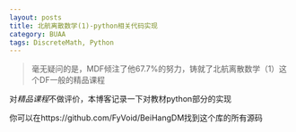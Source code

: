 ```yaml
---
layout: posts
title: 北航离散数学(1)-python相关代码实现
category: BUAA
tags: DiscreteMath, Python
---
```


> 毫无疑问的是，MDF倾注了他67.7%的努力，铸就了北航离散数学（1）这个DF一般的精品课程

对*精品课程*不做评价，本博客记录一下对教材python部分的实现

你可以在https://github.com/FyVoid/BeiHangDM找到这个库的所有源码